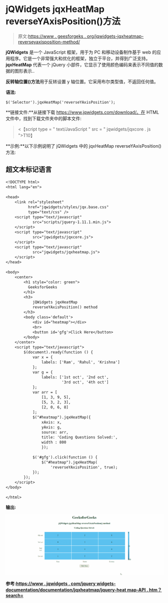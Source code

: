 # jQWidgets jqxHeatMap reverseYAxisPosition()方法

> 原文:[https://www . geesforgeks . org/jqwidgets-jqxheatmap-reverseyaxisposition-method/](https://www.geeksforgeeks.org/jqwidgets-jqxheatmap-reverseyaxisposition-method/)

**jQWidgets** 是一个 JavaScript 框架，用于为 PC 和移动设备制作基于 web 的应用程序。它是一个非常强大和优化的框架，独立于平台，并得到广泛支持。 **jqxHeatMap** 代表一个 jQuery 小部件，它显示了使用颜色编码来表示不同值的数据的图形表示..

**反转轴位置()方法**用于反转设置 y 轴位置。它采用布尔类型值，不返回任何值。

**语法:**

```
$('Selector').jqxHeatMap('reverseYAxisPosition');
```

**链接文件:**从链接下载 https://www.jqwidgets.com/download/。在 HTML 文件中，找到下载文件夹中的脚本文件:

> <script type = " text/JavaScript " src = " scripts/jquery-1 . 11 . 1min . js "></script><【script type = " text/JavaScript " src = " jqwidgets/jqxcore . js ">T10】

**示例:**以下示例说明了 jQWidgets 中的 jqxHeatMap reverseYAxisPosition()方法:

## 超文本标记语言

```
<!DOCTYPE html>
<html lang="en">

<head>
    <link rel="stylesheet" 
          href="jqwidgets/styles/jqx.base.css" 
          type="text/css" />
    <script type="text/javascript" 
            src="scripts/jquery-1.11.1.min.js">
    </script>
    <script type="text/javascript" 
            src="jqwidgets/jqxcore.js">
    </script>
    <script type="text/javascript" 
            src="jqwidgets/jqxheatmap.js">
    </script>
</head>

<body>
    <center>
        <h1 style="color: green">
          GeeksforGeeks
        </h1>
        <h3>
            jQWidgets jqxHeatMap 
            reverseYAxisPosition() method
        </h3>
        <body class='default'>
            <div id="heatmap"></div>
            <br>
            <button id='gfg'>Click Here</button>
        </body>
    </center>
    <script type="text/javascript">
        $(document).ready(function () {
            var x = {
                labels: ['Ram', 'Rahul', 'Krishna']
            };
            var g = {
                labels: ['1st oct', '2nd oct', 
                         '3rd oct', '4th oct']
            };
            var arr = [
                [1, 3, 9, 5],
                [5, 3, 2, 3],
                [2, 0, 6, 8]
            ];
            $("#heatmap").jqxHeatMap({
                xAxis: x,
                yAxis: g,
                source: arr,
                title: 'Coding Questions Solved:',
                width : 800
                });

            $('#gfg').click(function () {
                $("#heatmap").jqxHeatMap(
                    'reverseYAxisPosition', true);
            });
        });
    </script>
</body>

</html>
```

**输出:**

![](img/b5291cf7bc2f6607f4fedb45152cfbb2.png)

**参考:**[**https://www . jqwidgets . com/jquery widgets-documentation/documentation/jqxheatmap/jquery-heat map-API . htm？search=**](https://www.jqwidgets.com/jquery-widgets-documentation/documentation/jqxheatmap/jquery-heatmap-api.htm?search=)